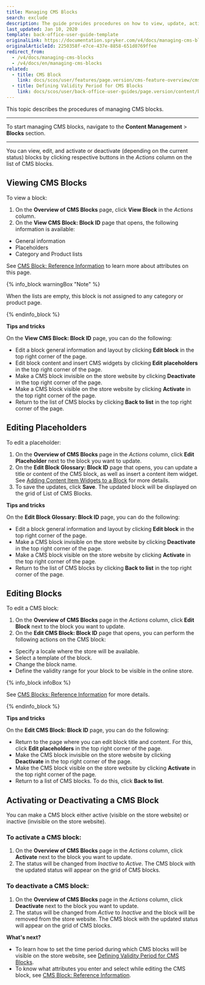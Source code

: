 ```yaml
---
title: Managing CMS Blocks
search: exclude
description: The guide provides procedures on how to view, update, activate and deactivate CMS blocks in the editor from the Back Office.
last_updated: Jan 10, 2020
template: back-office-user-guide-template
originalLink: https://documentation.spryker.com/v4/docs/managing-cms-blocks
originalArticleId: 2250358f-e7ce-437e-8858-651d0769ffee
redirect_from:
  - /v4/docs/managing-cms-blocks
  - /v4/docs/en/managing-cms-blocks
related:
  - title: CMS Block
    link: docs/scos/user/features/page.version/cms-feature-overview/cms-blocks-overview.html
  - title: Defining Validity Period for CMS Blocks
    link: docs/scos/user/back-office-user-guides/page.version/content/blocks/defining-validity-period-for-cms-blocks.html
---
```


This topic describes the procedures of managing CMS blocks.
***
To start managing CMS blocks, navigate to the **Content Management** > **Blocks** section.
***
You can view, edit, and activate or deactivate (depending on the current status) blocks by clicking respective buttons in the _Actions_ column on the list of CMS blocks.

## Viewing CMS Blocks

To view a block:

1. On the **Overview of CMS Blocks** page, click **View Block** in the _Actions_ column.
2. On the **View CMS Block: Block ID** page that opens, the following information is available:

* General information
* Placeholders
* Category and Product lists

See [CMS Block: Reference Information](/docs/scos/user/back-office-user-guides/{{page.version}}/content/blocks/references/cms-block-reference-information.html)  to learn more about attributes on this page.

{% info_block warningBox "Note" %}

When the lists are empty, this block is not assigned to any category or product page.

{% endinfo_block %}

**Tips and tricks**

On the **View CMS Block: Block ID** page, you can do the following:

* Edit a block general information and layout by clicking **Edit block** in the top right corner of the page.
* Edit block content and insert CMS widgets by clicking **Edit placeholders** in the top right corner of the page.
* Make a CMS block invisible on the store website by clicking **Deactivate** in the top right corner of the page.
* Make a CMS block visible on the store website by clicking **Activate** in the top right corner of the page.
* Return to the list of CMS blocks by clicking **Back to list** in the top right corner of the page.


## Editing Placeholders

To edit a placeholder:
1. On the **Overview of CMS Blocks** page in the _Actions_ column, click **Edit Placeholder** next to the block you want to update.
2. On the **Edit Block Glossary: Block ID** page that opens, you can update a title or content of the CMS block, as well as insert a content item widget. See [Adding Content Item Widgets to a Block](/docs/scos/user/back-office-user-guides/{{page.version}}/content/content-items/adding-content-items-to-cms-pages-and-blocks.html#adding-content-item-widgets-to-blocks) for more details.
3. To save the updates, click **Save**. The updated block will be displayed on the grid of List of CMS Blocks.

**Tips and tricks**

On the **Edit Block Glossary: Block ID** page, you can do the following:
* Edit a block general information and layout by clicking **Edit block** in the top right corner of the page.
* Make a CMS block invisible on the store website by clicking **Deactivate** in the top right corner of the page.
* Make a CMS block visible on the store website by clicking **Activate** in the top right corner of the page.
* Return to the list of CMS blocks by clicking **Back to list** in the top right corner of the page.


## Editing Blocks

To edit a CMS block:
1. On the **Overview of CMS Blocks** page in the _Actions_ column, click **Edit Block** next to the block you want to update.
2. On the **Edit CMS Block: Block ID** page that opens, you can perform the following actions on the CMS block:
  * Specify a locale where the store will be available.
  * Select a template of the block.
  * Change the block name.
  * Define the validity range for your block to be visible in the online store.

{% info_block infoBox %}

See [CMS Blocks: Reference Information](/docs/scos/user/back-office-user-guides/{{page.version}}/content/blocks/references/cms-block-reference-information.html) for more details.

{% endinfo_block %}  

**Tips and tricks**

On the **Edit CMS Block: Block ID** page, you can do the following:

* Return to the page where you can edit block title and content. For this, click **Edit placeholders** in the top right corner of the page.
* Make the CMS block invisible on the store website by clicking **Deactivate** in the top right corner of the page.
* Make the CMS block visible on the store website by clicking **Activate** in the top right corner of the page.
* Return to a list of CMS blocks. To do this, click **Back to list**.


## Activating or Deactivating a CMS Block

You can make a CMS block either active (visible on the store website) or inactive (invisible on the store website).

### To activate a CMS block:

1. On the **Overview of CMS Blocks** page in the _Actions_ column, click **Activate** next to the block you want to update.
2. The status will be changed from _Inactive_ to _Active_. The CMS block with the updated status will appear on the grid of CMS blocks.

### To deactivate a CMS block:

1. On the **Overview of CMS Blocks** page in the _Actions_ column, click **Deactivate** next to the block you want to update.
2. The status will be changed from _Active_ to _Inactive_ and the block will be removed from the store website. The CMS block with the updated status will appear on the grid of CMS blocks.


**What's next?**
* To learn how to set the time period during which CMS blocks will be visible on the store website, see [Defining Validity Period for CMS Blocks](/docs/scos/user/back-office-user-guides/{{page.version}}/content/blocks/defining-validity-period-for-cms-blocks.html).
* To know what attributes you enter and select while editing the CMS block, see [CMS Block: Reference Information](/docs/scos/user/back-office-user-guides/{{page.version}}/content/blocks/references/cms-block-reference-information.html).
